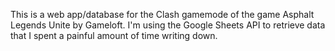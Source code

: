 This is a web app/database for the Clash gamemode of the game Asphalt Legends Unite by Gameloft.
I'm using the Google Sheets API to retrieve data that I spent a painful amount of time writing down.